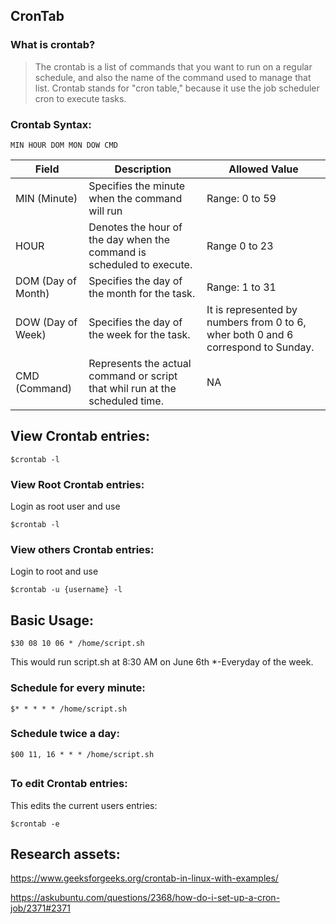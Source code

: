 ## CronTab

### What is crontab?

> The crontab is a list of commands that you want to run on a regular schedule, and also the name of the command used to manage that list.  Crontab stands for "cron table," because it use the job scheduler cron to execute tasks.

### Crontab Syntax:

```MIN HOUR DOM MON DOW CMD```

|Field|Description|Allowed Value|
|----------- | -----------| -----------|
|MIN (Minute) | Specifies the minute when the command will run | Range: 0 to 59 |
|HOUR | Denotes the hour of the day when the command is scheduled to execute. | Range 0 to 23 |
|DOM (Day of Month) | Specifies the day of the month for the task. | Range: 1 to 31 |
|DOW (Day of Week) | Specifies the day of the week for the task. | It is represented by numbers from 0 to 6, wher both 0 and 6 correspond to Sunday. |
|CMD (Command) | Represents the actual command or script that whil run at the scheduled time. | NA |

##

## View Crontab entries:

```$crontab -l```

### View Root Crontab entries:

Login as root user and use

```$crontab -l```

### View others Crontab entries:

Login to root and use

```$crontab -u {username} -l```

##

## Basic Usage:

```$30 08 10 06 * /home/script.sh```

This would run script.sh at 8:30 AM on June 6th *-Everyday of the week.

### Schedule for every minute:

```$* * * * * /home/script.sh```

### Schedule twice a day:

```$00 11, 16 * * * /home/script.sh```

##

### To edit Crontab entries:

This edits the current users entries:

```$crontab -e```

## Research assets:

https://www.geeksforgeeks.org/crontab-in-linux-with-examples/


https://askubuntu.com/questions/2368/how-do-i-set-up-a-cron-job/2371#2371

